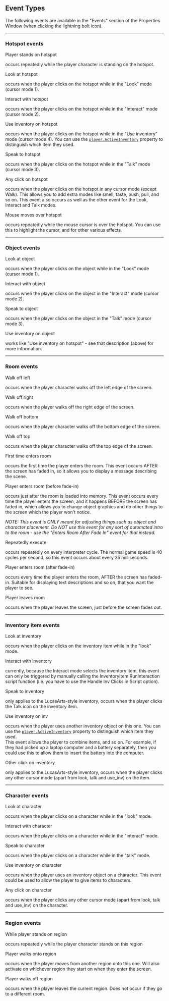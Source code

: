 ## Event Types

The following events are available in the "Events" section of the
Properties Window (when clicking the lightning bolt icon).


---

### Hotspot events

Player stands on hotspot

occurs repeatedly while the player character is standing on the hotspot.

Look at hotspot

occurs when the player clicks on the hotspot while in the "Look" mode
(cursor mode 1).

Interact with hotspot

occurs when the player clicks on the hotspot while in the "Interact"
mode (cursor mode 2).

Use inventory on hotspot

occurs when the player clicks on the hotspot while in the "Use
inventory" mode (cursor mode 4). You can use the
[`player.ActiveInventory`](Character#characteractiveinventory) property
to distinguish which item they used.

Speak to hotspot

occurs when the player clicks on the hotspot while in the "Talk" mode
(cursor mode 3).

Any click on hotspot

occurs when the player clicks on the hotspot in any cursor mode (except
Walk). This allows you to add extra modes like smell, taste, push, pull,
and so on. This event also occurs as well as the other event for the
Look, Interact and Talk modes.

Mouse moves over hotspot

occurs repeatedly while the mouse cursor is over the hotspot. You can
use this to highlight the cursor, and for other various effects.

---

### Object events

Look at object

occurs when the player clicks on the object while in the "Look" mode
(cursor mode 1).

Interact with object

occurs when the player clicks on the object in the "Interact" mode
(cursor mode 2).

Speak to object

occurs when the player clicks on the object in the "Talk" mode (cursor
mode 3).

Use inventory on object

works like "Use inventory on hotspot" - see that description (above) for
more information.

---

### Room events

Walk off left

occurs when the player character walks off the left edge of the screen.

Walk off right

occurs when the player walks off the right edge of the screen.

Walk off bottom

occurs when the player character walks off the bottom edge of the
screen.

Walk off top

occurs when the player character walks off the top edge of the screen.

First time enters room

occurs the first time the player enters the room. This event occurs
AFTER the screen has faded in, so it allows you to display a message
describing the scene.

Player enters room (before fade-in)

occurs just after the room is loaded into memory. This event occurs
every time the player enters the screen, and it happens BEFORE the
screen has faded in, which allows you to change object graphics and do
other things to the screen which the player won't notice.

*NOTE: This event is ONLY meant for adjusting things such as object and
character placement. Do NOT use this event for any sort of automated
intro to the room - use the "Enters Room After Fade In" event for that
instead.*

Repeatedly execute

occurs repeatedly on every interpreter cycle. The normal game speed is
40 cycles per second, so this event occurs about every 25 milliseconds.

Player enters room (after fade-in)

occurs every time the player enters the room, AFTER the screen has
faded-in. Suitable for displaying text descriptions and so on, that you
want the player to see.

Player leaves room

occurs when the player leaves the screen, just before the screen fades
out.

---

### Inventory item events

Look at inventory

occurs when the player clicks on the inventory item while in the "look"
mode.

Interact with inventory

currently, because the Interact mode selects the inventory item, this
event can only be triggered by manually calling the
InventoryItem.RunInteraction script function (i.e. you have to use the
Handle Inv Clicks in Script option).

Speak to inventory

only applies to the LucasArts-style inventory, occurs when the player
clicks the Talk icon on the inventory item.

Use inventory on inv

occurs when the player uses another inventory object on this one. You
can use the
[`player.ActiveInventory`](Character#characteractiveinventory) property
to distinguish which item they used.<br>
This event allows the player to combine items, and so on. For example,
if they had picked up a laptop computer and a battery separately, then
you could use this to allow them to insert the battery into the
computer.

Other click on inventory

only applies to the LucasArts-style inventory, occurs when the player
clicks any other cursor mode (apart from look, talk and use_inv) on the
item.

---

### Character events

Look at character

occurs when the player clicks on a character while in the "look" mode.

Interact with character

occurs when the player clicks on a character while in the "interact"
mode.

Speak to character

occurs when the player clicks on a character while in the "talk" mode.

Use inventory on character

occurs when the player uses an inventory object on a character. This
event could be used to allow the player to give items to characters.

Any click on character

occurs when the player clicks any other cursor mode (apart from look,
talk and use_inv) on the character.

---

### Region events

While player stands on region

occurs repeatedly while the player character stands on this region

Player walks onto region

occurs when the player moves from another region onto this one. Will
also activate on whichever region they start on when they enter the
screen.

Player walks off region

occurs when the player leaves the current region. Does not occur if they
go to a different room.

